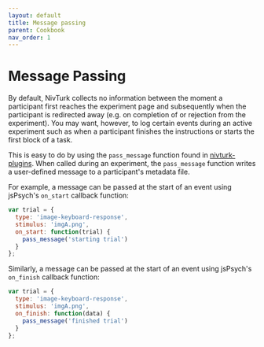 ```yaml
---
layout: default
title: Message passing
parent: Cookbook
nav_order: 1
---
```


# Message Passing

By default, NivTurk collects no information between the moment a participant first reaches the experiment page and subsequently when the participant is redirected away (e.g. on completion of or rejection from the experiment). You may want, however, to log certain events during an active experiment such as when a participant finishes the instructions or starts the first block of a task.

This is easy to do by using the `pass_message` function found in [nivturk-plugins](https://github.com/nivlab/nivturk/blob/prolific/app/static/js/nivturk-plugins.js). When called during an experiment, the `pass_message` function writes a user-defined message to a participant's metadata file.

For example, a message can be passed at the start of an event using jsPsych's `on_start` callback function:

```js
var trial = {
  type: 'image-keyboard-response',
  stimulus: 'imgA.png',
  on_start: function(trial) {
    pass_message('starting trial')
  }
};
```

Similarly, a message can be passed at the start of an event using jsPsych's `on_finish` callback function:

```js
var trial = {
  type: 'image-keyboard-response',
  stimulus: 'imgA.png',
  on_finish: function(data) {
    pass_message('finished trial')
  }
};
```
